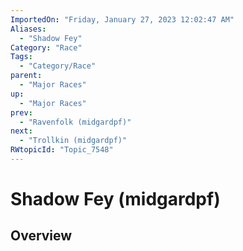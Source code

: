 ```yaml
---
ImportedOn: "Friday, January 27, 2023 12:02:47 AM"
Aliases:
  - "Shadow Fey"
Category: "Race"
Tags:
  - "Category/Race"
parent:
  - "Major Races"
up:
  - "Major Races"
prev:
  - "Ravenfolk (midgardpf)"
next:
  - "Trollkin (midgardpf)"
RWtopicId: "Topic_7548"
---
```

# Shadow Fey (midgardpf)
## Overview
